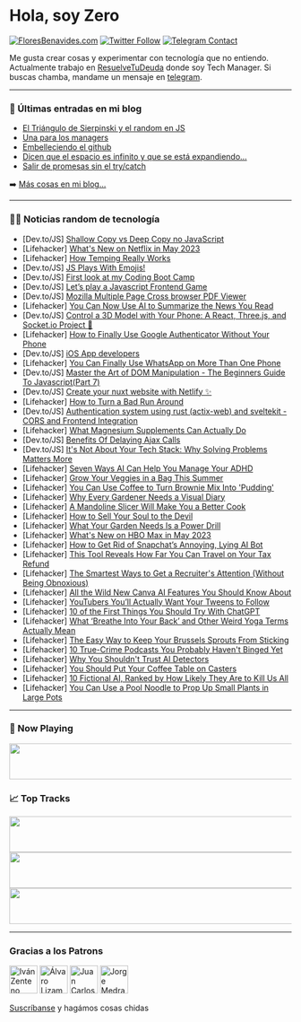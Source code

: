 # Hola, soy Zero

[![FloresBenavides.com](https://img.shields.io/website?down_message=oops&label=MiBlog&style=for-the-badge&up_message=online&url=https%3A%2F%2Ffloresbenavides.com)](https://floresbenavides.com) [![Twitter Follow](https://img.shields.io/twitter/follow/ZeroDragon?color=%231DA1F2&label=Follow&logo=twitter&logoColor=ffffff&style=for-the-badge)](https://twitter.com/zerodragon) [![Telegram Contact](https://img.shields.io/badge/escr%C3%ADbeme-ZeroDragon-%2326A5E4?style=for-the-badge&logo=telegram)](https://t.me/zerodragon)

Me gusta crear cosas y experimentar con tecnología que no entiendo.
Actualmente trabajo en [ResuelveTuDeuda](http://github.com/resuelve) donde soy Tech Manager.
Si buscas chamba, mandame un mensaje en [telegram](https://t.me/zerodragon).

---

### 📕 Últimas entradas en mi blog
<!-- BLOG-POST-LIST:START -->
- [El Triángulo de Sierpinski y el random en JS](https://floresbenavides.com/el-triangulo-de-sierpinski-y-el-random-en-js/)
- [Una para los managers](https://floresbenavides.com/una-para-los-managers/)
- [Embelleciendo el github](https://floresbenavides.com/embelleciendo-el-github/)
- [Dicen que el espacio es infinito y que se está expandiendo…](https://floresbenavides.com/dicen-que-el-espacio-es-infinito-y-que-se-esta-expandiendo/)
- [Salir de promesas sin el try/catch](https://floresbenavides.com/salir-de-promesas-sin-el-try-catch/)
<!-- BLOG-POST-LIST:END -->

➡️ [Más cosas en mi blog...](https://floresbenavides.com)

---

### 👨‍💻 Noticias random de tecnología
<!-- TECH-POSTS:START -->
- [Dev.to/JS] [Shallow Copy vs Deep Copy no JavaScript](https://dev.to/antiduhring/shallow-copy-vs-deep-copy-no-javascript-2h7g)
- [Lifehacker] [What&#39;s New on Netflix in May 2023](https://lifehacker.com/whats-new-on-netflix-in-may-2023-1850378655)
- [Lifehacker] [How Temping Really Works](https://lifehacker.com/how-temping-really-works-1850373531)
- [Dev.to/JS] [JS Plays With Emojis!](https://dev.to/webpajooh/js-plays-with-emojis-2poh)
- [Dev.to/JS] [First look at my Coding Boot Camp](https://dev.to/sam_steines/first-look-at-my-coding-boot-camp-1ci)
- [Dev.to/JS] [Let’s play a Javascript Frontend Game](https://dev.to/shreyvijayvargiya/lets-play-a-javascript-frontend-game-3i7o)
- [Dev.to/JS] [Mozilla Multiple Page Cross browser PDF Viewer](https://dev.to/amithmoorkoth/mozilla-multiple-page-cross-browser-pdf-viewer-heh)
- [Lifehacker] [You Can Now Use AI to Summarize the News You Read](https://lifehacker.com/you-can-now-use-ai-to-summarize-the-news-you-read-1850377953)
- [Dev.to/JS] [Control a 3D Model with Your Phone: A React, Three.js, and Socket.io Project 🚀](https://dev.to/namanvyas/control-a-3d-model-with-your-phone-a-react-threejs-and-socketio-project-356c)
- [Lifehacker] [How to Finally Use Google Authenticator Without Your Phone](https://lifehacker.com/how-to-finally-use-google-authenticator-without-your-ph-1850376595)
- [Dev.to/JS] [iOS App developers](https://dev.to/sirhh01/ios-app-developers-1037)
- [Lifehacker] [You Can Finally Use WhatsApp on More Than One Phone](https://lifehacker.com/you-can-finally-use-whatsapp-on-more-than-one-phone-1850375181)
- [Dev.to/JS] [Master the Art of DOM Manipulation - The Beginners Guide To Javascript&lpar;Part 7&rpar;](https://dev.to/camskithedev/master-the-art-of-dom-manipulation-the-beginners-guide-to-javascriptpart-7-2n3h)
- [Dev.to/JS] [Create your nuxt website with Netlify ✨](https://dev.to/thomasbnt/create-your-nuxt-website-with-netlify-34ep)
- [Lifehacker] [How to Turn a Bad Run Around](https://lifehacker.com/how-to-turn-a-bad-run-around-1850373028)
- [Dev.to/JS] [Authentication system using rust &lpar;actix-web&rpar; and sveltekit - CORS and Frontend Integration](https://dev.to/sirneij/authentication-system-using-rust-actix-web-and-sveltekit-cors-and-frontend-integration-2j0h)
- [Lifehacker] [What Magnesium Supplements Can Actually Do](https://lifehacker.com/what-magnesium-supplements-can-actually-do-1850372151)
- [Dev.to/JS] [Benefits Of Delaying Ajax Calls](https://dev.to/zahoorcodes/benefits-of-delaying-ajax-calls-2f35)
- [Dev.to/JS] [It&#39;s Not About Your Tech Stack: Why Solving Problems Matters More](https://dev.to/lakincoder/its-not-about-your-tech-stack-why-solving-problems-matters-more-1gf3)
- [Lifehacker] [Seven Ways AI Can Help You Manage Your ADHD](https://lifehacker.com/seven-ways-ai-can-help-you-manage-your-adhd-1850373670)
- [Lifehacker] [Grow Your Veggies in a Bag This Summer](https://lifehacker.com/grow-your-veggies-in-a-bag-this-summer-1850373469)
- [Lifehacker] [You Can Use Coffee to Turn Brownie Mix Into &#39;Pudding&#39;](https://lifehacker.com/you-can-use-coffee-to-turn-brownie-mix-into-pudding-1850375158)
- [Lifehacker] [Why Every Gardener Needs a Visual Diary](https://lifehacker.com/why-every-gardener-needs-a-visual-diary-1850369863)
- [Lifehacker] [A Mandoline Slicer Will Make You a Better Cook](https://lifehacker.com/a-mandoline-slicer-will-make-you-a-better-cook-1850338671)
- [Lifehacker] [How to Sell Your Soul to the Devil](https://lifehacker.com/how-to-sell-your-soul-to-the-devil-1850353292)
- [Lifehacker] [What Your Garden Needs Is a Power Drill](https://lifehacker.com/what-your-garden-needs-is-a-power-drill-1850370026)
- [Lifehacker] [What&#39;s New on HBO Max in May 2023](https://lifehacker.com/whats-new-on-hbo-max-in-may-2023-1850374868)
- [Lifehacker] [How to Get Rid of Snapchat’s Annoying, Lying AI Bot](https://lifehacker.com/how-to-get-rid-of-snapchat-s-annoying-lying-ai-bot-1850373612)
- [Lifehacker] [This Tool Reveals How Far You Can Travel on Your Tax Refund](https://lifehacker.com/this-tool-reveals-how-far-you-can-travel-on-your-tax-re-1850373217)
- [Lifehacker] [The Smartest Ways to Get a Recruiter&#39;s Attention &lpar;Without Being Obnoxious&rpar;](https://lifehacker.com/the-smartest-ways-to-get-a-recruiters-attention-withou-1850371644)
- [Lifehacker] [All the Wild New Canva AI Features You Should Know About](https://lifehacker.com/all-the-wild-new-canva-ai-features-you-should-know-abou-1850371955)
- [Lifehacker] [YouTubers You’ll Actually Want Your Tweens to Follow](https://lifehacker.com/youtubers-you-ll-actually-want-your-tweens-to-follow-1850371298)
- [Lifehacker] [10 of the First Things You Should Try With ChatGPT](https://lifehacker.com/10-of-the-first-things-you-should-try-with-chatgpt-1850368802)
- [Lifehacker] [What ‘Breathe Into Your Back’ and Other Weird Yoga Terms Actually Mean](https://lifehacker.com/what-breathe-into-your-back-and-other-weird-yoga-term-1850370689)
- [Lifehacker] [The Easy Way to Keep Your Brussels Sprouts From Sticking](https://lifehacker.com/the-easy-way-to-keep-your-brussels-sprouts-from-stickin-1850372718)
- [Lifehacker] [10 True-Crime Podcasts You Probably Haven&#39;t Binged Yet](https://lifehacker.com/10-true-crime-podcasts-you-probably-havent-binged-yet-1850366929)
- [Lifehacker] [Why You Shouldn&#39;t Trust AI Detectors](https://lifehacker.com/why-you-shouldnt-trust-ai-detectors-1850369642)
- [Lifehacker] [You Should Put Your Coffee Table on Casters](https://lifehacker.com/you-should-put-your-coffee-table-on-casters-1850369665)
- [Lifehacker] [10 Fictional AI, Ranked by How Likely They Are to Kill Us All](https://lifehacker.com/10-fictional-ai-ranked-by-how-likely-they-are-to-kill-1850368045)
- [Lifehacker] [You Can Use a Pool Noodle to Prop Up Small Plants in Large Pots](https://lifehacker.com/you-can-use-a-pool-noodle-to-prop-up-small-plants-in-la-1850369137)<!-- TECH-POSTS:END -->

---

### 🎵 Now Playing
<a href="https://spotify-now-playing-dun.vercel.app/now-playing?open"><img src="https://spotify-now-playing-dun.vercel.app/now-playing" width="540" height="64"></a>

### 📈 Top Tracks
<a href="https://spotify-now-playing-dun.vercel.app/top-tracks?i=1&open"><img src="https://spotify-now-playing-dun.vercel.app/top-tracks?i=1" width="540" height="64"></a>
<a href="https://spotify-now-playing-dun.vercel.app/top-tracks?i=2&open"><img src="https://spotify-now-playing-dun.vercel.app/top-tracks?i=2" width="540" height="64"></a>
<a href="https://spotify-now-playing-dun.vercel.app/top-tracks?i=3&open"><img src="https://spotify-now-playing-dun.vercel.app/top-tracks?i=3" width="540" height="64"></a>

---

### Gracias a los Patrons
[<img src="https://avatars.githubusercontent.com/u/243380?v=4" alt="Iván Zenteno" width="50px">](https://github.com/k001) [<img src="https://avatars.githubusercontent.com/u/19955639?v=4" alt="Álvaro Lizama" width="50px">](https://github.com/alvarolizama) [<img src="https://avatars.githubusercontent.com/u/2718753?v=4" alt="Juan Carlos Ruiz" width="50px">](https://github.com/JuanCrg90) [<img src="https://avatars.githubusercontent.com/u/37025?v=4" alt="Jorge Medrano" width="50px">](https://github.com/h1pp1e) 

[Suscríbanse](https://www.patreon.com/zerodragon) y hagámos cosas chidas
